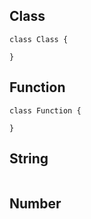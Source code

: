 ## Class
```hulo
class Class {
    
}
```

## Function
```hulo
class Function {

}
```

## String
```hulo

```

## Number
```hulo

```